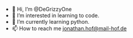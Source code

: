 - 👋 Hi, I’m @DeGrizzyOne
- 👀 I’m interested in learning to code.
- 🌱 I’m currently learning python.
- 📫 How to reach me jonathan.hof@mail-hof.de


